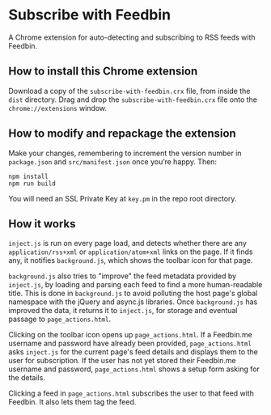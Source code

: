 # Subscribe with Feedbin

A Chrome extension for auto-detecting and subscribing to RSS feeds with Feedbin.

## How to install this Chrome extension

Download a copy of the `subscribe-with-feedbin.crx` file, from inside the `dist` directory. Drag and drop the `subscribe-with-feedbin.crx` file onto the `chrome://extensions` window.

## How to modify and repackage the extension

Make your changes, remembering to increment the version number in `package.json` and `src/manifest.json` once you’re happy. Then:

    npm install
    npm run build

You will need an SSL Private Key at `key.pm` in the repo root directory.

## How it works

`inject.js` is run on every page load, and detects whether there are any `application/rss+xml` or `application/atom+xml` links on the page. If it finds any, it notifies `background.js`, which shows the toolbar icon for that page.

`background.js` also tries to "improve" the feed metadata provided by `inject.js`, by loading and parsing each feed to find a more human-readable title. This is done in `background.js` to avoid polluting the host page's global namespace with the jQuery and async.js libraries. Once `background.js` has improved the data, it returns it to `inject.js`, for storage and eventual passage to `page_actions.html`.

Clicking on the toolbar icon opens up `page_actions.html`. If a Feedbin.me username and password have already been provided, `page_actions.html` asks `inject.js` for the current page's feed details and displays them to the user for subscription. If the user has not yet stored their Feedbin.me username and password, `page_actions.html` shows a setup form asking for the details.

Clicking a feed in `page_actions.html` subscribes the user to that feed with Feedbin. It also lets them tag the feed.
